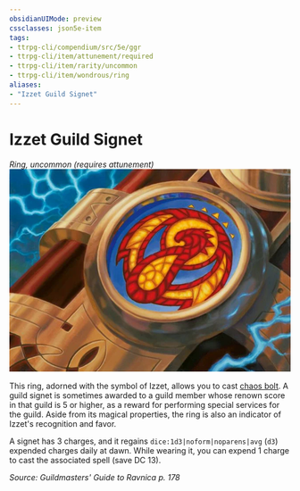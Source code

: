 ```yaml
---
obsidianUIMode: preview
cssclasses: json5e-item
tags:
- ttrpg-cli/compendium/src/5e/ggr
- ttrpg-cli/item/attunement/required
- ttrpg-cli/item/rarity/uncommon
- ttrpg-cli/item/wondrous/ring
aliases: 
- "Izzet Guild Signet"
---
```

# Izzet Guild Signet
*Ring, uncommon (requires attunement)*  
![](Інструменти%20ДМ/CLI/items/img/izzet-guild-signet.webp#right)


This ring, adorned with the symbol of Izzet, allows you to cast [chaos bolt](Інструменти%20ДМ/CLI/spells/chaos-bolt-xge.md). A guild signet is sometimes awarded to a guild member whose renown score in that guild is 5 or higher, as a reward for performing special services for the guild. Aside from its magical properties, the ring is also an indicator of Izzet's recognition and favor.

A signet has 3 charges, and it regains `dice:1d3|noform|noparens|avg` (`d3`) expended charges daily at dawn. While wearing it, you can expend 1 charge to cast the associated spell (save DC 13).

*Source: Guildmasters' Guide to Ravnica p. 178*